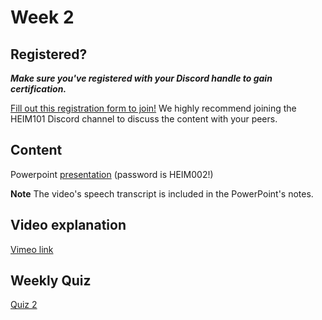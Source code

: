 # Week 2

## Registered?
**_Make sure you've registered with your Discord handle to gain certification._**

[Fill out this registration form to join!](https://forms.gle/PXq6d3fz7SuSnj2V9) We highly recommend joining the HEIM101 Discord channel to discuss the content with your peers. 

## Content
Powerpoint [presentation](https://zivaconnect-my.sharepoint.com/:p:/g/personal/julio_tide_org/EWBPC_rob5JKtvdhaH9TSBIBYOOQFgJWQEXeSGcNJN2tCg?e=JfUzyh) (password is HEIM002!) 

**Note** The video's speech transcript is included in the PowerPoint's notes.
## Video explanation
[Vimeo link](https://vimeo.com/816789712)
## Weekly Quiz
[Quiz 2](https://forms.gle/B3QSKBfsoeNksBYw9)
